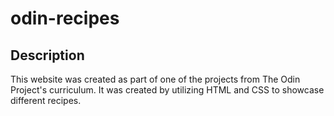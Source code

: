 # odin-recipes

## Description
This website was created as part of one of the projects from The Odin Project's curriculum. It was created by utilizing HTML and CSS to showcase different recipes. 